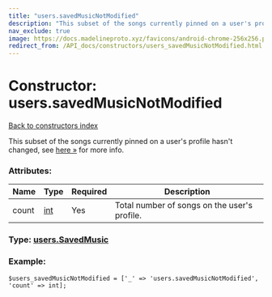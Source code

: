 ```yaml
---
title: "users.savedMusicNotModified"
description: "This subset of the songs currently pinned on a user's profile hasn't changed, see here » for more info."
nav_exclude: true
image: https://docs.madelineproto.xyz/favicons/android-chrome-256x256.png
redirect_from: /API_docs/constructors/users_savedMusicNotModified.html
---
```

# Constructor: users.savedMusicNotModified  
[Back to constructors index](/API_docs/constructors/index.html)



This subset of the songs currently pinned on a user's profile hasn't changed, see [here »](https://core.telegram.org/api/profile#music) for more info.

### Attributes:

| Name     |    Type       | Required | Description |
|----------|---------------|----------|-------------|
|count|[int](/API_docs/types/int.html) | Yes|Total number of songs on the user's profile.|



### Type: [users.SavedMusic](/API_docs/types/users.SavedMusic.html)


### Example:

```
$users_savedMusicNotModified = ['_' => 'users.savedMusicNotModified', 'count' => int];
```  
